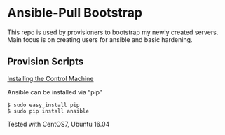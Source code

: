 # Ansible-Pull Bootstrap

This repo is used by provisioners to bootstrap my newly created servers.
Main focus is on creating users for ansible and basic hardening.

## Provision Scripts
[Installing the Control Machine](https://docs.ansible.com/ansible/latest/installation_guide/intro_installation.html#latest-releases-via-pip)

Ansible can be installed via “pip”
```
$ sudo easy_install pip
$ sudo pip install ansible
```

Tested with CentOS7, Ubuntu 16.04
